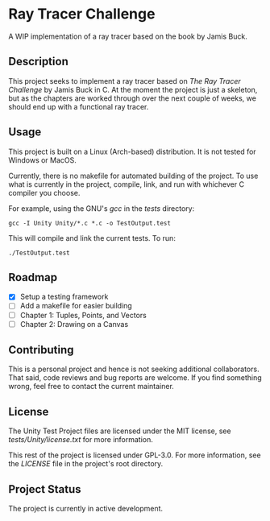 # Ray Tracer Challenge 
A WIP implementation of a ray tracer based on the book by Jamis Buck.

## Description

This project seeks to implement a ray tracer based on _The Ray Tracer
Challenge_ by Jamis Buck in C.  At the moment the project is just a skeleton,
but as the chapters are worked through over the next couple of weeks, we should
end up with a functional ray tracer.

## Usage

This project is built on a Linux (Arch-based) distribution. It is not tested
for Windows or MacOS.

Currently, there is no makefile for automated building of the project. To use
what is currently in the project, compile, link, and run with whichever C
compiler you choose. 

For example, using the GNU's _gcc_ in the _tests_ directory:

```
gcc -I Unity Unity/*.c *.c -o TestOutput.test
```

This will compile and link the current tests. To run:

```
./TestOutput.test
```

## Roadmap

- [x] Setup a testing framework
- [ ] Add a makefile for easier building
- [ ] Chapter 1: Tuples, Points, and Vectors
- [ ] Chapter 2: Drawing on a Canvas

## Contributing

This is a personal project and hence is not seeking additional collaborators.
That said, code reviews and bug reports are welcome. If you find something
wrong, feel free to contact the current maintainer.

## License

The Unity Test Project files are licensed under the MIT license, see
_tests/Unity/license.txt_ for more information.

This rest of the project is licensed under GPL-3.0. For more information, see
the _LICENSE_ file in the project's root directory.

## Project Status

The project is currently in active development.
